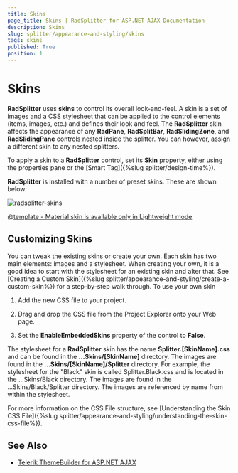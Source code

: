 ```yaml
---
title: Skins
page_title: Skins | RadSplitter for ASP.NET AJAX Documentation
description: Skins
slug: splitter/appearance-and-styling/skins
tags: skins
published: True
position: 1
---
```


# Skins

**RadSplitter** uses **skins** to control its overall look-and-feel. A skin is a set of images and a CSS stylesheet that can be applied to the control elements (items, images, etc.) and defines their look and feel. The **RadSplitter** skin affects the appearance of any **RadPane**, **RadSplitBar**, **RadSlidingZone**, and **RadSlidingPane** controls nested inside the splitter. You can however, assign a different skin to any nested splitters.

To apply a skin to a **RadSplitter** control, set its **Skin** property, either using the properties pane or the [Smart Tag]({%slug splitter/design-time%}).

**RadSplitter** is installed with a number of preset skins. These are shown below:

![radsplitter-skins](images/splitter-skins.png) 


 @[template - Material skin is available only in Lightweight mode](/_templates/common/skins-notes.md#material-only-in-lightweight) 




## Customizing Skins

You can tweak the existing skins or create your own. Each skin has two main elements: images and a stylesheet. When creating your own, it is a good idea to start with the stylesheet for an existing skin and alter that. See [Creating a Custom Skin]({%slug splitter/appearance-and-styling/create-a-custom-skin%}) for a step-by-step walk through. To use your own skin

1. Add the new CSS file to your project.

1. Drag and drop the CSS file from the Project Explorer onto your Web page.

1. Set the **EnableEmbeddedSkins** property of the control to **False**.

The stylesheet for a **RadSplitter** skin has the name **Splitter.[SkinName].css** and can be found in the **...Skins/[SkinName]** directory. The images are found in the **...Skins/[SkinName]/Splitter** directory. For example, the stylesheet for the "Black" skin is called Splitter.Black.css and is located in the ...Skins/Black directory. The images are found in the ...Skins/Black/Splitter directory. The images are referenced by name from within the stylesheet.

For more information on the CSS File structure, see [Understanding the Skin CSS File]({%slug splitter/appearance-and-styling/understanding-the-skin-css-file%}).


## See Also

 * [Telerik ThemeBuilder for ASP.NET AJAX](http://themebuilder.telerik.com/)



